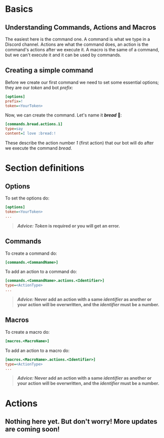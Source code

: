 # Basics

## Understanding Commands, Actions and Macros

The easiest here is the command one. A command is what we type in a Discord channel. Actions are what the command does, an action is the command's actions after we execute it. A macro is the same of a command, but we can't execute it and it can be used by commands.

## Creating a simple command

Before we create our first command we need to set some essential options; they are our *token* and bot *prefix*:

```ini
[options]
prefix=!
token=<YourToken>
```

Now, we can create the command. Let's name it ***bread*** 🍞:

```ini
[commands.bread.actions.1]
type=say
content=I love :bread:!
```

These describe the action number *1* (first action) that our bot will do after we execute the command *bread*.

# Section definitions

## Options

To set the options do:

```ini
[options]
token=<YourToken>
...
```

> ***Advice:* *Token* is required or you will get an error.**

## Commands

To create a command do:

```ini
[commands.<CommandName>]
```

To add an action to a command do:

```ini
[commands.<CommandName>.actions.<Identifier>]
type=<ActionType>
...
```
> ***Advice:* Never add an action with a same *identifier* as another or your action will be overwritten, and the *identifier* must be a number.**

## Macros

To create a macro do:

```ini
[macros.<MacroName>]
```

To add an action to a macro do:

```ini
[macros.<MacroName>.actions.<Identifier>]
type=<ActionType>
...
```
> ***Advice:* Never add an action with a same *identifier* as another or your action will be overwritten, and the *identifier* must be a number.**

# Actions

## Nothing here yet. But don't worry! More updates are coming soon!
